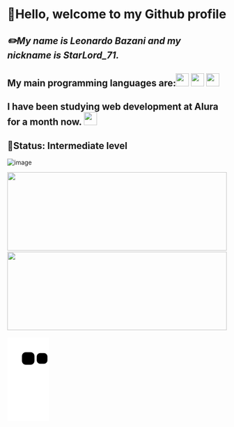 <h1><strong>🙌Hello, welcome to my Github profile</strong></h1>
<h2><strong><em>✏️My name is Leonardo Bazani and my nickname is StarLord_71.</em></strong></h2>

 <h2>My main programming languages are:<img src="https://cdn.jsdelivr.net/gh/devicons/devicon/icons/javascript/javascript-original.svg" width="30" height="30"/> <img src="https://cdn.jsdelivr.net/gh/devicons/devicon/icons/css3/css3-original.svg" width="30" height="30"/>  <img src="https://cdn.jsdelivr.net/gh/devicons/devicon/icons/html5/html5-original-wordmark.svg" width="30" height="30"/></h2> 
 <h2>I have been studying web development at Alura for a month now. <img width= "30px" height="30px" style="display: inline" src="https://user-images.githubusercontent.com/112039188/188991310-d740486e-10cd-49f3-83c4-3b65782261c2.png"> </h2>
 

 

 <h2>📜Status: Intermediate level </h2>
 
![image](https://user-images.githubusercontent.com/112039188/188994300-af23458b-eda2-4c7c-98e5-b705a5a555be.png)

<div>
<a width="100%" href="https://github.com/seu-usuário-aqui">
<img width="100% "height="180em" src="https://github-readme-stats.vercel.app/api/top-langs/?username=LeonardoBazani&layout=compact&langs_count=7&theme=dracula"/>
<img width="100%" height="180em" src="https://github-readme-stats.vercel.app/api?username=LeonardoBazani&show_icons=true&theme=dracula&include_all_commits=true&count_private=true"/>
</div>

![Snake animation](https://github.com/LeonardoBazani/LeonardoBazani/blob/output/github-contribution-grid-snake.svg)
<!--
**LeonardoBazani/LeonardoBazani** is a ✨ _special_ ✨ repository because its `README.md` (this file) appears on your GitHub profile.

Here are some ideas to get you started:

-  I’m currently working on ...
-  I’m currently learning ...
- 👯 I’m looking to collaborate on ...
- 🤔 I’m looking for help with ...
- 💬 Ask me about ...
- 📫 How to reach me: ...
- 😄 Pronouns: ...
- ⚡ Fun fact: ...
-->
